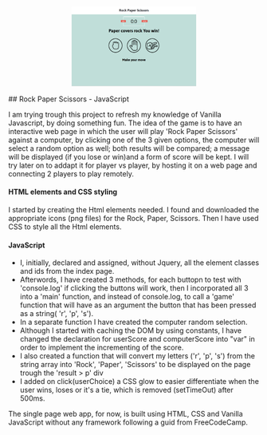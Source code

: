 <p align="center"><img src="./images/RPS.png" alt="portrait" width="250"/></p>
## Rock Paper Scissors - JavaScript

I am trying trough this project to refresh my knowledge of Vanilla Javascript, by doing something fun.
 The idea of the game is to have an interactive web page in which the user will play 'Rock Paper Scissors' against a computer, by clicking one of the 3 given options, the computer will select a random option as well; both results will be compared; a message will be displayed (if you lose or win)and a form of score will be kept. 
   I will try later on to addapt it for player vs player, by hosting it on a web page and connecting 2 
players to play remotely.
#### HTML elements and CSS styling


I started by creating the Html elements needed. I found and downloaded the appropriate icons (png files) for the Rock, Paper, Scissors. Then I have used CSS to style all the Html elements.

#### JavaScript
 
 - I, initially, declared and assigned, without Jquery, all the element classes and ids from the index page. 
 - Afterwords, I have created 3 methods, for each buttopn to test with 'console.log' if clicking the buttons will work, 
   then I incorporated all 3 into a 'main' function, 
   and instead of console.log, to call a 'game' function that will have as an argument the button that has been pressed as a string( 'r', 'p', 's'). 
 - In a separate function I have created the computer random selection.
 - Although I started with caching the DOM by using constants, I have changed the declaration for userScore and computerScore into "var" in order to implement the incrementing of the score.
 - I also created a function that will convert my letters ('r', 'p', 's') from the string array into 'Rock', 'Paper', 'Scissors' to be displayed on the page trough the 'result > p' div
 - I added on click(userChoice) a CSS glow to easier differentiate when the user wins, loses or it's a tie, which is removed (setTimeOut) after 500ms.


 The single page web app, for now, is built using HTML, CSS and Vanilla JavaScript without any framework following a guid from FreeCodeCamp.

